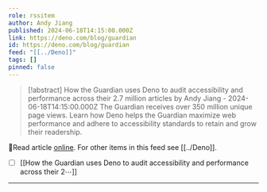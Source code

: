 ```yaml
---
role: rssitem
author: Andy Jiang
published: 2024-06-18T14:15:00.000Z
link: https://deno.com/blog/guardian
id: https://deno.com/blog/guardian
feed: "[[../Deno]]"
tags: []
pinned: false
---
```

> [!abstract] How the Guardian uses Deno to audit accessibility and performance across their 2.7 million articles by Andy Jiang - 2024-06-18T14:15:00.000Z
> The Guardian receives over 350 million unique page views. Learn how Deno helps the Guardian maximize web performance and adhere to accessibility standards to retain and grow their readership.

🔗Read article [online](https://deno.com/blog/guardian). For other items in this feed see [[../Deno]].

- [ ] [[How the Guardian uses Deno to audit accessibility and performance across their 2⋯]]
- - -
